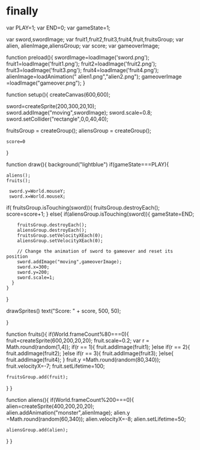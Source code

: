 # finally
var PLAY=1;
var END=0;
var gameState=1;

var sword,swordImage;
var fruit1,fruit2,fruit3,fruit4,fruit,fruitsGroup;
var alien, alienImage,aliensGroup;
var score;
var gameoverImage;

function preload(){
  swordImage=loadImage('sword.png');
  fruit1=loadImage('fruit1.png');
  fruit2=loadImage('fruit2.png');
  fruit3=loadImage('fruit3.png');
  fruit4=loadImage('fruit4.png');
  alienImage=loadAnimation(" alien1.png","alien2.png");
  gameoverImage =loadImage("gameover.png");
}

function setup(){
  createCanvas(600,600);
  
  sword=createSprite(200,300,20,10);
  sword.addImage("moving",swordImage);
  sword.scale=0.8;
  sword.setCollider("rectangle",0,0,40,40);

  
  fruitsGroup = createGroup();
  aliensGroup = createGroup();
  
    score=0 
 
}


function draw(){
  background("lightblue")
  if(gameState===PLAY){
    
    aliens();
    fruits();
    
     sword.y=World.mouseY;
     sword.x=World.mouseX;
  
   
  if( fruitsGroup.isTouching(sword)){
    fruitsGroup.destroyEach();
    score=score+1;
  }
 else{
   if(aliensGroup.isTouching(sword)){
        gameState=END;
        
        fruitsGroup.destroyEach();
        aliensGroup.destroyEach();
        fruitsGroup.setVelocityXEach(0);
        aliensGroup.setVelocityXEach(0);
        
        // Change the animation of sword to gameover and reset its position
        sword.addImage("moving",gameoverImage);
        sword.x=300;
        sword.y=200;
        sword.scale=1;
      }
    }
   }
  
drawSprites()
  text("Score: " + score, 500, 50);

}

function fruits(){
  if(World.frameCount%80===0){
   fruit=createSprite(600,200,20,20);
    fruit.scale=0.2;
    var r = Math.round(random(1,4));
    if(r == 1){
      fruit.addImage(fruit1);
    }else if(r == 2){
     fruit.addImage(fruit2);
    }else if(r == 3){
      fruit.addImage(fruit3);
    }else{
      fruit.addImage(fruit4);
    }
    fruit.y =Math.round(random(80,340));
    fruit.velocityX=-7;
    fruit.setLifetime=100;
    
    
    fruitsGroup.add(fruit);
  }
}  

function aliens(){
  if(World.frameCount%200===0){
    alien=createSprite(400,200,20,20);
 alien.addAnimation("monster",alienImage);
    alien.y =Math.round(random(60,340));
    alien.velocityX=-8;
    alien.setLifetime=50;
    
    aliensGroup.add(alien);
  }
}
